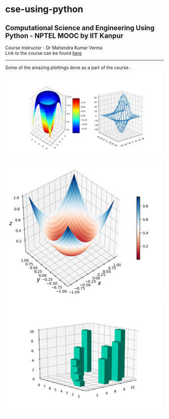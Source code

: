 # cse-using-python
## Computational Science and Engineering Using Python - NPTEL MOOC by IIT Kanpur </br>
Course Instructor - Dr Mahendra Kumar Verma </br>
Link to the course can be found [here](https://nptel.ac.in/courses/115/104/115104095/) </br>

---
Some of the amazing plottings done as a part of the course .</br>
![Screenshot](Best.png)
![Screenshot](parabloid.png)
![Screenshot](3dbarchart.png)
